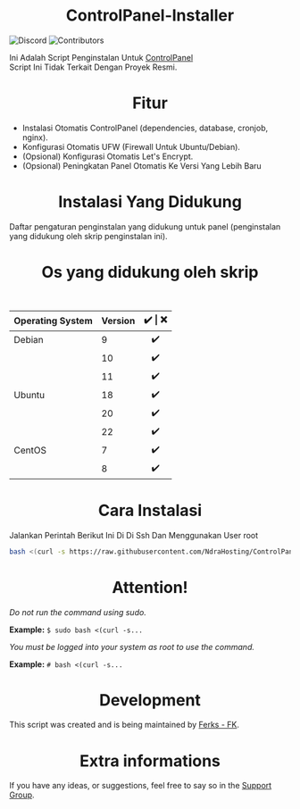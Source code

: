 <h1 align=center>ControlPanel-Installer</h1>

![Discord](https://img.shields.io/discord/876934115302178876?label=DISCORD&style=for-the-badge)
![Contributors](https://img.shields.io/github/contributors/Ferks-FK/ControlPanel-Installer?style=for-the-badge)

Ini Adalah Script Penginstalan Untuk [ControlPanel](https://controlpanel.gg/)<br>
Script Ini Tidak Terkait Dengan Proyek Resmi.

<h1 align="center">Fitur</h1>

- Instalasi Otomatis ControlPanel (dependencies, database, cronjob, nginx).
- Konfigurasi Otomatis UFW (Firewall Untuk Ubuntu/Debian).
- (Opsional) Konfigurasi Otomatis Let's Encrypt.
- (Opsional) Peningkatan Panel Otomatis Ke Versi Yang Lebih Baru



<h1 align=center>Instalasi Yang Didukung</h1>

Daftar pengaturan penginstalan yang didukung untuk panel (penginstalan yang didukung oleh skrip penginstalan ini).

<h1 align="center">Os yang didukung oleh skrip</h1></br>

|   Operating System    |  Version       | ✔️ \| ❌    |
| :---                  |     :---       | :---:      |
| Debian                | 9              | ✔️         |
|                       | 10             | ✔️         |
|                       | 11             | ✔️         |
| Ubuntu                | 18             | ✔️         |
|                       | 20             | ✔️         |
|                       | 22             | ✔️         |
| CentOS                | 7              | ✔️         |
|                       | 8              | ✔️         |


<h1 align="center">Cara Instalasi</h1>

Jalankan Perintah Berikut Ini Di Di Ssh Dan Menggunakan User root


```bash
bash <(curl -s https://raw.githubusercontent.com/NdraHosting/ControlPanel-Installer/development/install.sh)
```

<h1 align="center">Attention!</h1>

*Do not run the command using sudo.*

**Example:** ```$ sudo bash <(curl -s...```

*You must be logged into your system as root to use the command.*

**Example:** ```# bash <(curl -s...```


<h1 align="center">Development</h1>

This script was created and is being maintained by [Ferks - FK](https://github.com/Ferks-FK).

<h1 align="center">Extra informations</h1>

If you have any ideas, or suggestions, feel free to say so in the [Support Group](https://discord.gg/buDBbSGJmQ).
